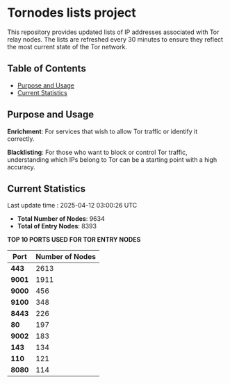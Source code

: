 # Tornodes lists project

This repository provides updated lists of IP addresses associated with Tor relay nodes. The lists are refreshed every 30 minutes to ensure they reflect the most current state of the Tor network.

## Table of Contents

- [Purpose and Usage](#purpose-and-usage)
- [Current Statistics](#current-statistics)


## Purpose and Usage

**Enrichment**: For services that wish to allow Tor traffic or identify it correctly.

**Blacklisting**: For those who want to block or control Tor traffic, understanding which IPs belong to Tor can be a starting point with a high accuracy.

## Current Statistics

Last update time : 2025-04-12 03:00:26 UTC

- **Total Number of Nodes**: 9634
- **Total of Entry Nodes**: 8393

**TOP 10 PORTS USED FOR TOR ENTRY NODES**

| **Port** | **Number of Nodes** |
|------|-----------------|
| **443**   | 2613  |
| **9001**   | 1911  |
| **9000**   | 456  |
| **9100**   | 348  |
| **8443**   | 226  |
| **80**   | 197  |
| **9002**   | 183  |
| **143**   | 134  |
| **110**   | 121  |
| **8080**   | 114  |


